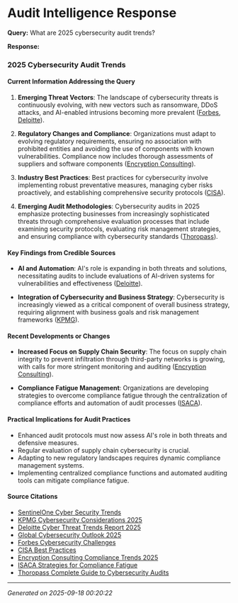 # Audit Intelligence Response

**Query:** What are 2025 cybersecurity audit trends?

**Response:**
### 2025 Cybersecurity Audit Trends

#### Current Information Addressing the Query

1. **Emerging Threat Vectors**: The landscape of cybersecurity threats is continuously evolving, with new vectors such as ransomware, DDoS attacks, and AI-enabled intrusions becoming more prevalent ([Forbes](https://www.forbes.com/sites/chuckbrooks/2025/04/05/key-cybersecurity-challenges-in-2025-trends-and-observations/), [Deloitte](https://www.deloitte.com/us/en/services/consulting/articles/cybersecurity-report-2025.html)).

2. **Regulatory Changes and Compliance**: Organizations must adapt to evolving regulatory requirements, ensuring no association with prohibited entities and avoiding the use of components with known vulnerabilities. Compliance now includes thorough assessments of suppliers and software components ([Encryption Consulting](https://www.encryptionconsulting.com/compliance-trends-of-2025/)).

3. **Industry Best Practices**: Best practices for cybersecurity involve implementing robust preventative measures, managing cyber risks proactively, and establishing comprehensive security protocols ([CISA](https://www.cisa.gov/topics/cybersecurity-best-practices)).

4. **Emerging Audit Methodologies**: Cybersecurity audits in 2025 emphasize protecting businesses from increasingly sophisticated threats through comprehensive evaluation processes that include examining security protocols, evaluating risk management strategies, and ensuring compliance with cybersecurity standards ([Thoropass](https://thoropass.com/blog/audit/the-complete-guide-to-cybersecurity-audits-in-2025/)).

#### Key Findings from Credible Sources

- **AI and Automation**: AI's role is expanding in both threats and solutions, necessitating audits to include evaluations of AI-driven systems for vulnerabilities and effectiveness ([Deloitte](https://www.deloitte.com/us/en/services/consulting/articles/cybersecurity-report-2025.html)).

- **Integration of Cybersecurity and Business Strategy**: Cybersecurity is increasingly viewed as a critical component of overall business strategy, requiring alignment with business goals and risk management frameworks ([KPMG](https://kpmg.com/xx/en/our-insights/ai-and-technology/cybersecurity-considerations-2025.html)).

#### Recent Developments or Changes

- **Increased Focus on Supply Chain Security**: The focus on supply chain integrity to prevent infiltration through third-party networks is growing, with calls for more stringent monitoring and auditing ([Encryption Consulting](https://www.encryptionconsulting.com/compliance-trends-of-2025/)).

- **Compliance Fatigue Management**: Organizations are developing strategies to overcome compliance fatigue through the centralization of compliance efforts and automation of audit processes ([ISACA](https://www.isaca.org/resources/news-and-trends/isaca-now-blog/2025/practical-strategies-to-overcome-cyber-security-compliance-standards-fatigue)).

#### Practical Implications for Audit Practices

- Enhanced audit protocols must now assess AI's role in both threats and defensive measures.
- Regular evaluation of supply chain cybersecurity is crucial.
- Adapting to new regulatory landscapes requires dynamic compliance management systems.
- Implementing centralized compliance functions and automated auditing tools can mitigate compliance fatigue.

#### Source Citations

- [SentinelOne Cyber Security Trends](https://www.sentinelone.com/cybersecurity-101/cybersecurity/cyber-security-trends/)
- [KPMG Cybersecurity Considerations 2025](https://kpmg.com/xx/en/our-insights/ai-and-technology/cybersecurity-considerations-2025.html)
- [Deloitte Cyber Threat Trends Report 2025](https://www.deloitte.com/us/en/services/consulting/articles/cybersecurity-report-2025.html)
- [Global Cybersecurity Outlook 2025](https://reports.weforum.org/docs/WEF_Global_Cybersecurity_Outlook_2025.pdf)
- [Forbes Cybersecurity Challenges](https://www.forbes.com/sites/chuckbrooks/2025/04/05/key-cybersecurity-challenges-in-2025-trends-and-observations/)
- [CISA Best Practices](https://www.cisa.gov/topics/cybersecurity-best-practices)
- [Encryption Consulting Compliance Trends 2025](https://www.encryptionconsulting.com/compliance-trends-of-2025/)
- [ISACA Strategies for Compliance Fatigue](https://www.isaca.org/resources/news-and-trends/isaca-now-blog/2025/practical-strategies-to-overcome-cyber-security-compliance-standards-fatigue)
- [Thoropass Complete Guide to Cybersecurity Audits](https://thoropass.com/blog/audit/the-complete-guide-to-cybersecurity-audits-in-2025/)

---
*Generated on 2025-09-18 00:20:22*
